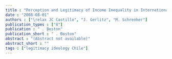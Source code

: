 ```yaml
---
title : "Perception and Legitimacy of Income Inequality in International Comparison"
date : "2008-08-01"
authors : ["\relax JC Castillo", "J. Gerlitz", "M. Schrenker"]
publication_types : ["8"]
publication : " . Boston"
publication_short : " . Boston"
abstract : "(Abstract not available)"
abstract_short : ""
tags : ["legitimacy ideology Chile"]
---
```

